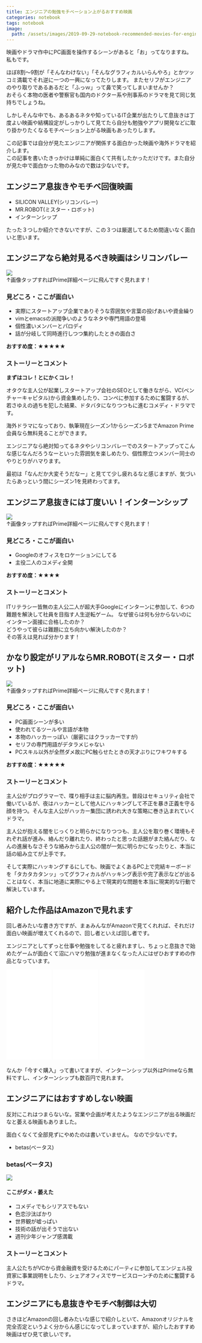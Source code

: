 ```yaml
---
title: エンジニアの勉強モチベーション上がるおすすめ映画
categories: notebook
tags: notebook
image:
  path: /assets/images/2019-09-29-notebook-recommended-movies-for-engineers.png
---
```

映画やドラマ作中にPC画面を操作するシーンがあると「お」ってなりますね。私もです。

ほぼ8割〜9割が「そんなわけない」「そんなグラフィカルいらんやろ」とかツッコミ満載でそれ逆に一つの一興になってたりします。
またセリフがエンジニアのやり取りであるあるだと「ふっｗ」って鼻で笑ってしまいませんか？  
おそらく本物の医者や警察官も国内のドクター系や刑事系のドラマを見て同じ気持ちでしょうね。  

しかしそんな中でも、あるあるネタや知っているIT企業が出たりして息抜きは丁度よい映画や結構設定がしっかりして見てたら自分も勉強やアプリ開発などに取り掛かりたくなるモチベーション上がる映画もあったりします。

この記事では自分が見たエンジニアが関係する面白かった映画や海外ドラマを紹介します。  
この記事を書いたきっかけは単純に面白くて共有したかっただけです。また自分が見た中で面白かった物のみなので数は少ないです。

## エンジニア息抜きやモチベ回復映画

- SILICON VALLEY(シリコンバレー)
- MR.ROBOT(ミスター・ロボット)
- インターンシップ

たった３つしか紹介できないですが、この３つは厳選してるため間違いなく面白いと思います。

## エンジニアなら絶対見るべき映画はシリコンバレー

<a href="https://www.amazon.co.jp/%E5%AE%9F%E7%94%A8%E6%9C%80%E5%B0%8F%E9%99%90%E3%81%AE%E8%A3%BD%E5%93%81/dp/B077TK3HK9/ref=as_li_ss_il?__mk_ja_JP=%E3%82%AB%E3%82%BF%E3%82%AB%E3%83%8A&keywords=silicon+valley&qid=1569695699&s=instant-video&sr=1-1&linkCode=li3&tag=mothule05-22&linkId=8961949b3e79c7aed19fbfc37e589848&language=ja_JP" target="_blank"><img border="0" src="//ws-fe.amazon-adsystem.com/widgets/q?_encoding=UTF8&ASIN=B077TK3HK9&Format=_SL250_&ID=AsinImage&MarketPlace=JP&ServiceVersion=20070822&WS=1&tag=mothule05-22&language=ja_JP" ></a><img src="https://ir-jp.amazon-adsystem.com/e/ir?t=mothule05-22&language=ja_JP&l=li3&o=9&a=B077TK3HK9" width="1" height="1" border="0" alt="" style="border:none !important; margin:0px !important;" />  
↑画像タップすればPrime詳細ページに飛んですぐ見れます！

### 見どころ・ここが面白い

- 実際にスタートアップ企業でありそうな雰囲気や言葉の投げあいや資金繰り
- vimとemacsの派閥争いのようなネタや専門用語の登場
- 個性濃いメンバーとパロディ
- 話が分岐して同時進行しつつ集約したときの面白さ

**おすすめ度：★★★★★**

### ストーリーとコメント
**まずはコレ！とにかくコレ！**

オタクな主人公が起業しスタートアップ会社のSEOとして働きながら、VC(ベンチャーキャピタル)から資金集めしたり、コンペに参加するために奮闘するが、若さゆえの過ちを犯した結果、ドタバタになりつつもに進むコメディ・ドラマです。

海外ドラマになっており、執筆現在シーズン1からシーズン5までAmazon Prime会員なら無料見ることができます。

エンジニアなら絶対知ってるネタやシリコンバレーでのスタートアップってこんな感じなんだろうなーといった雰囲気を楽しめたり、個性際立つメンバー同士のやりとりがハマります。

最初は「なんだか大変そうだなー」と見てて少し疲れるなと感じますが、気づいたらあっという間にシーズン1を見終わってます。


## エンジニア息抜きには丁度いい！インターンシップ

<a href="https://www.amazon.co.jp/%E3%82%A4%E3%83%B3%E3%82%BF%E3%83%BC%E3%83%B3%E3%82%B7%E3%83%83%E3%83%97-%E5%AD%97%E5%B9%95%E7%89%88-%E3%83%B4%E3%82%A3%E3%83%B3%E3%82%B9%E3%83%BB%E3%83%9C%E3%83%BC%E3%83%B3/dp/B00UMBA7FA/ref=as_li_ss_il?__mk_ja_JP=%E3%82%AB%E3%82%BF%E3%82%AB%E3%83%8A&keywords=%E3%82%A4%E3%83%B3%E3%82%BF%E3%83%BC%E3%83%B3%E3%82%B7%E3%83%83%E3%83%97&qid=1569696109&s=instant-video&sr=1-1&linkCode=li3&tag=mothule05-22&linkId=3a9b9cef7fadf80c78f983c3945e037f&language=ja_JP" target="_blank"><img border="0" src="//ws-fe.amazon-adsystem.com/widgets/q?_encoding=UTF8&ASIN=B00UMBA7FA&Format=_SL250_&ID=AsinImage&MarketPlace=JP&ServiceVersion=20070822&WS=1&tag=mothule05-22&language=ja_JP" ></a><img src="https://ir-jp.amazon-adsystem.com/e/ir?t=mothule05-22&language=ja_JP&l=li3&o=9&a=B00UMBA7FA" width="1" height="1" border="0" alt="" style="border:none !important; margin:0px !important;" />  
↑画像タップすればPrime詳細ページに飛んですぐ見れます！

### 見どころ・ここが面白い

- Googleのオフィスをロケーションにしてる
- 主役二人のコメディ全開

**おすすめ度：★★★★**

### ストーリーとコメント
ITリテラシー皆無の主人公二人が超大手Googleにインターンに参加して、6つの難題を解決して社員を目指す人生逆転ゲーム。
なぜ彼らは何も分からないのにインターン面接に合格したのか？  
どうやって彼らは難題に立ち向かい解決したのか？  
その答えは見れば分かります！

## かなり設定がリアルならMR.ROBOT(ミスター・ロボット)

<a href="https://www.amazon.co.jp/%EF%BC%91%E3%81%8B%E3%82%BC%E3%83%AD%E3%81%8B/dp/B015NZFICG/ref=as_li_ss_il?__mk_ja_JP=%E3%82%AB%E3%82%BF%E3%82%AB%E3%83%8A&keywords=mr.robot&qid=1569696313&s=instant-video&sr=1-1&linkCode=li3&tag=mothule05-22&linkId=888454bd0fdf0cd1a94c71515d1505e5&language=ja_JP" target="_blank"><img border="0" src="//ws-fe.amazon-adsystem.com/widgets/q?_encoding=UTF8&ASIN=B015NZFICG&Format=_SL250_&ID=AsinImage&MarketPlace=JP&ServiceVersion=20070822&WS=1&tag=mothule05-22&language=ja_JP" ></a><img src="https://ir-jp.amazon-adsystem.com/e/ir?t=mothule05-22&language=ja_JP&l=li3&o=9&a=B015NZFICG" width="1" height="1" border="0" alt="" style="border:none !important; margin:0px !important;" />  
↑画像タップすればPrime詳細ページに飛んですぐ見れます！

### 見どころ・ここが面白い

- PC画面シーンが多い
- 使われてるツールや言語が本物
- 本物のハッカーっぽい（厳密にはクラッカーですが)
- セリフの専門用語がデタラメじゃない
- PCスキル以外が全然ダメ故にPC触らせたときの天才ぶりにワキワキする

**おすすめ度：★★★★★**

### ストーリーとコメント

主人公がプログラマーで、喋り相手は主に脳内再生。普段はセキュリティ会社で働いているが、夜はハッカーとして他人にハッキングして不正を暴き正義を守る顔を持つ。そんな主人公がハッカー集団に誘われ大きな策略に巻き込まれていくドラマ。

主人公が抱える闇をじっくりと明らかになりつつも、主人公を取り巻く環境もそれぞれ話が進み、絡んだり離れたり、終わったと思った話題がまた絡んだり、なんの進展もなさそうな絡みから主人公の闇が一気に明らかになったりと、本当に話の組み立てが上手です。

そして実際にハッキングするにしても、映画でよくあるPC上で完結キーボードを「タカタカタンッ」ってグラフィカルがハッキング表示や完了表示などが出ることはなく、本当に地道に実際にやる上で現実的な問題を本当に現実的な行動で解決しています。


## 紹介した作品はAmazonで見れます
回し者みたいな書き方ですが、まぁみんながAmazonで見てくれれば、それだけ面白い映画が増えてくれるので、回し者といえば回し者です。

エンジニアとしてずっと仕事や勉強をしてると疲れますし、ちょっと息抜きで始めたゲームが面白くて沼にハマり勉強が進まなくなった人にはぜひおすすめの作品となっています。


<iframe style="width:120px;height:240px;" marginwidth="0" marginheight="0" scrolling="no" frameborder="0" src="//rcm-fe.amazon-adsystem.com/e/cm?lt1=_blank&bc1=000000&IS2=1&bg1=FFFFFF&fc1=000000&lc1=0000FF&t=mothule05-22&language=ja_JP&o=9&p=8&l=as4&m=amazon&f=ifr&ref=as_ss_li_til&asins=B077TK3HK9&linkId=3ce21c80da61f87bc1e4ce2c4140ed69"></iframe>

<iframe style="width:120px;height:240px;" marginwidth="0" marginheight="0" scrolling="no" frameborder="0" src="//rcm-fe.amazon-adsystem.com/e/cm?lt1=_blank&bc1=000000&IS2=1&bg1=FFFFFF&fc1=000000&lc1=0000FF&t=mothule05-22&language=ja_JP&o=9&p=8&l=as4&m=amazon&f=ifr&ref=as_ss_li_til&asins=B00UMBA7FA&linkId=815eb89e13b32b7a5f48d3f51d64a71d"></iframe>

<iframe style="width:120px;height:240px;" marginwidth="0" marginheight="0" scrolling="no" frameborder="0" src="//rcm-fe.amazon-adsystem.com/e/cm?lt1=_blank&bc1=000000&IS2=1&bg1=FFFFFF&fc1=000000&lc1=0000FF&t=mothule05-22&language=ja_JP&o=9&p=8&l=as4&m=amazon&f=ifr&ref=as_ss_li_til&asins=B015NZFICG&linkId=b64efff5aa4cd8c218f7ece21351f29a"></iframe>

なんか「今すぐ購入」って書いてますが、インターンシップ以外はPrimeなら無料ですし、インターンシップも数百円で見れます。


## エンジニアにはおすすめしない映画

反対にこれはつまらないな。営業や企画が考えたようなエンジニアが出る映画だなと萎える映画もありました。

面白くなくて全部見ずにやめたのは書いていません。
なので少ないです。

- betas(ベータス)

### betas(ベータス)

<a href="https://www.amazon.co.jp/%E5%87%BA%E4%BC%9A%E3%81%84%E3%81%AF%E3%82%A2%E3%83%97%E3%83%AA%E2%80%9C%EF%BC%A2%EF%BC%B2%EF%BC%A2%E2%80%9D/dp/B00MF7DEHC/ref=as_li_ss_il?__mk_ja_JP=%E3%82%AB%E3%82%BF%E3%82%AB%E3%83%8A&keywords=betas&qid=1569697265&s=instant-video&sr=1-1&linkCode=li3&tag=mothule05-22&linkId=03cfbdea28dcdfe75cbcec19b08d94aa&language=ja_JP" target="_blank"><img border="0" src="//ws-fe.amazon-adsystem.com/widgets/q?_encoding=UTF8&ASIN=B00MF7DEHC&Format=_SL250_&ID=AsinImage&MarketPlace=JP&ServiceVersion=20070822&WS=1&tag=mothule05-22&language=ja_JP" ></a><img src="https://ir-jp.amazon-adsystem.com/e/ir?t=mothule05-22&language=ja_JP&l=li3&o=9&a=B00MF7DEHC" width="1" height="1" border="0" alt="" style="border:none !important; margin:0px !important;" />

#### ここがダメ・萎えた

- コメディでもシリアスでもない
- 色恋沙汰ばかり
- 世界観が嘘っぱい
- 技術の話が出そうで出ない
- 週刊少年ジャンプ感満載

### ストーリーとコメント

主人公たちがVCから資金融資を受けるためにパーティに参加してエンジェル投資家に事業説明をしたり、シェアオフィスでサービスローンチのために奮闘するドラマ。

## エンジニアにも息抜きやモチベ制御は大切

さきほどAmazonの回し者みたいな感じで紹介しといて、Amazonオリジナルを完全否定というよく分からん感じになってしまっていますが、紹介したおすすめ映画はぜひ見て欲しいです。
